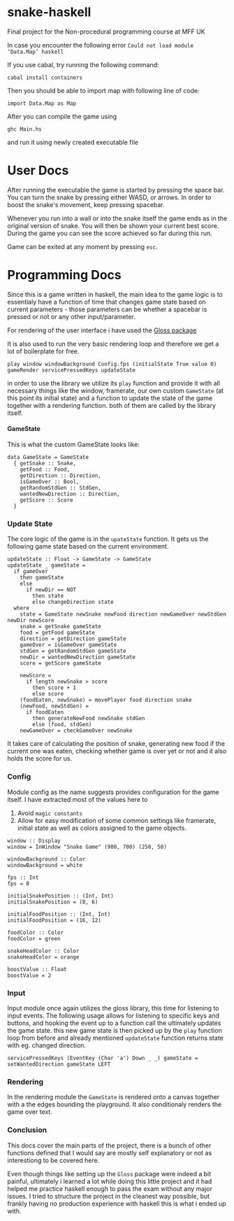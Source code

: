 # snake-haskell

Final project for the Non-procedural programming course at MFF UK

In case you encounter the following error `Could not load module ‘Data.Map’
haskell`

If you use cabal, try running the following command:

```
cabal install containers
```

Then you should be able to import map with following line of code:

```
import Data.Map as Map
```

After you can compile the game using

```
ghc Main.hs
```

and run it using newly created executable file

# User Docs

After running the executable the game is started by pressing the space bar. You can turn the snake by pressing either WASD, or arrows. In order to boost the snake's movement, keep pressing spacebar.

Whenever you run into a wall or into the snake itself the game ends as in the original version of snake. You will then be shown your current best score. During the game you can see the score achieved so far during this run.

Game can be exited at any moment by pressing `esc`.

# Programming Docs

Since this is a game written in haskell, the main idea to the game logic is to essentialy have a function of time that changes game state based on current parameters - those parameters can be whether a spacebar is pressed or not or any other input/parameter.

For rendering of the user interface i have used the [Gloss package](https://hackage.haskell.org/package/gloss)

It is also used to run the very basic rendering loop and therefore we get a lot of boilerplate for free.

```
play window windowBackground Config.fps (initialState True value 0) gameRender servicePressedKeys updateState

```

in order to use the library we utilize its `play` function and provide it with all necessary things like the window, framerate, our own custom `GameState` (at this point its initial state) and a function to update the state of the game together with a rendering function. both of them are called by the library itself.

#### GameState

This is what the custom GameState looks like:

```
data GameState = GameState
  { getSnake :: Snake,
    getFood :: Food,
    getDirection :: Direction,
    isGameOver :: Bool,
    getRandomStdGen :: StdGen,
    wantedNewDirection :: Direction,
    getScore :: Score
  }

```

### Update State

The core logic of the game is in the `upateState` function. It gets us the following game state based on the current environment.

```
updateState :: Float -> GameState -> GameState
updateState _ gameState =
  if gameOver
    then gameState
    else
      if newDir == NOT
        then state
        else changeDirection state
  where
    state = GameState newSnake newFood direction newGameOver newStdGen newDir newScore
    snake = getSnake gameState
    food = getFood gameState
    direction = getDirection gameState
    gameOver = isGameOver gameState
    stdGen = getRandomStdGen gameState
    newDir = wantedNewDirection gameState
    score = getScore gameState

    newScore =
      if length newSnake > score
        then score + 1
        else score
    (foodEaten, newSnake) = movePlayer food direction snake
    (newFood, newStdGen) =
      if foodEaten
        then generateNewFood newSnake stdGen
        else (food, stdGen)
    newGameOver = checkGameOver newSnake
```

It takes care of calculating the position of snake, generating new food if the current one was eaten, checking whether game is over yet or not and it also holds the score for us.

### Config

Module config as the name suggests provides configuration for the game itself. I have extracted most of the values here to

1. Avoid `magic constants`
2. Allow for easy modification of some common settings like framerate, initial state as well as colors assigned to the game objects.

```
window :: Display
window = InWindow "Snake Game" (900, 700) (250, 50)

windowBackground :: Color
windowBackground = white

fps :: Int
fps = 8

initialSnakePosition :: (Int, Int)
initialSnakePosition = (8, 6)

initialFoodPosition :: (Int, Int)
initialFoodPosition = (16, 12)

foodColor :: Color
foodColor = green

snakeHeadColor :: Color
snakeHeadColor = orange

boostValue :: Float
boostValue = 2

```

### Input

Input module once again utilizes the gloss library, this time for listening to input events. The following usage allows for listening to specific keys and buttons, and hooking the event up to a function call the ultimately updates the game state. this new game state is then picked up by the `play` function loop from before and already mentioned `updateState` function returns state with eg. changed direction.

```
servicePressedKeys (EventKey (Char 'a') Down _ _) gameState = setWantedDirection gameState LEFT
```

### Rendering

In the rendering module the `GameState` is rendered onto a canvas together with a the edges bounding the playground. It also conditionaly renders the game over text.

### Conclusion

This docs cover the main parts of the project, there is a bunch of other functions defined that I would say are mostly self explanatory or not as interestiong to be covered here.

Even though things like setting up the `Gloss` package were indeed a bit painful, ultimately i learned a lot while doing this little project and it had helped me practice haskell enough to pass the exam without any major issues.
I tried to structure the project in the cleanest way possible, but frankly having no production experience with haskell this is what i ended up with.
